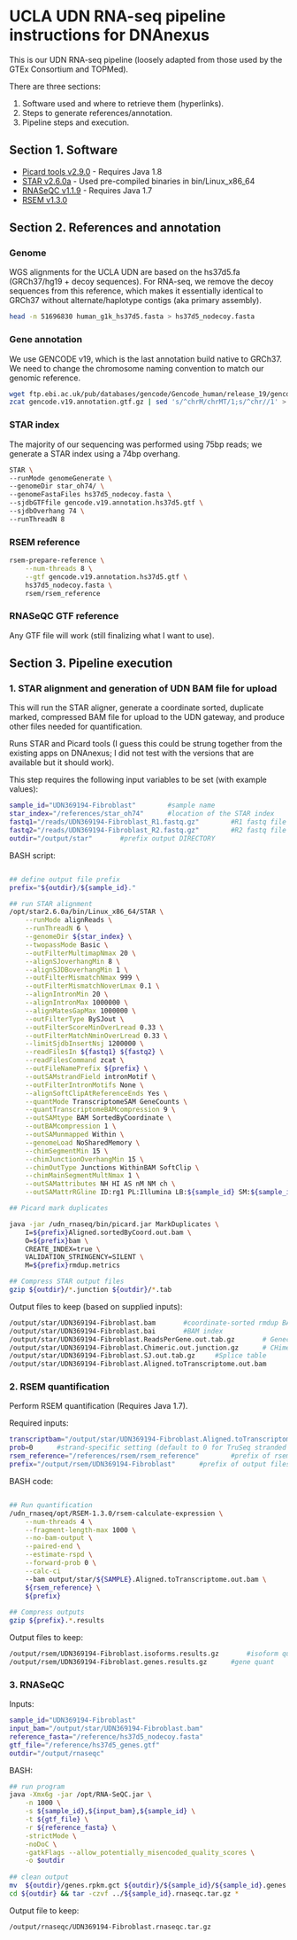 # UCLA UDN RNA-seq pipeline instructions for DNAnexus

This is our UDN RNA-seq pipeline (loosely adapted from those used by the GTEx Consortium and TOPMed).

There are three sections:
1. Software used and where to retrieve them (hyperlinks).
2. Steps to generate references/annotation.
3. Pipeline steps and execution.


## Section 1. Software
* [Picard tools v2.9.0](https://github.com/broadinstitute/picard/releases/download/2.9.0/picard.jar) - Requires Java 1.8
* [STAR v2.6.0a](https://github.com/alexdobin/STAR/archive/2.6.0a.tar.gz) - Used pre-compiled binaries in bin/Linux_x86_64
* [RNASeQC v1.1.9](https://github.com/alexdobin/STAR/archive/2.6.0a.tar.gz) - Requires Java 1.7
* [RSEM v1.3.0](https://github.com/deweylab/RSEM/archive/v1.3.0.tar.gz) 

## Section 2. References and annotation

### Genome 
WGS alignments for the UCLA UDN are based on the hs37d5.fa (GRCh37/hg19 + decoy sequences).
For RNA-seq, we remove the decoy sequences from this reference, which makes it essentially identical to GRCh37 without alternate/haplotype contigs (aka primary assembly).
```bash
head -n 51696830 human_g1k_hs37d5.fasta > hs37d5_nodecoy.fasta
```
### Gene annotation
We use GENCODE v19, which is the last annotation build native to GRCh37. We need to change the chromosome naming convention to match our genomic reference.
```bash
wget ftp.ebi.ac.uk/pub/databases/gencode/Gencode_human/release_19/gencode.v19.annotation.gtf.gz
zcat gencode.v19.annotation.gtf.gz | sed 's/^chrM/chrMT/1;s/^chr//1' > gencode.v19.annotation.hs37d5.gtf
```
### STAR index
The majority of our sequencing was performed using 75bp reads; we generate a STAR index using a 74bp overhang.
```bash
STAR \
--runMode genomeGenerate \
--genomeDir star_oh74/ \
--genomeFastaFiles hs37d5_nodecoy.fasta \
--sjdbGTFfile gencode.v19.annotation.hs37d5.gtf \
--sjdbOverhang 74 \
--runThreadN 8
```
### RSEM reference
```bash
rsem-prepare-reference \
    --num-threads 8 \
    --gtf gencode.v19.annotation.hs37d5.gtf \
    hs37d5_nodecoy.fasta \
    rsem/rsem_reference
```
### RNASeQC GTF reference

Any GTF file will work (still finalizing what I want to use).

## Section 3. Pipeline execution

### 1. STAR alignment and generation of UDN BAM file for upload

This will run the STAR aligner, generate a coordinate sorted, duplicate marked, compressed BAM file for upload to the UDN gateway, and produce other files needed for quantification.

Runs STAR and Picard tools (I guess this could be strung together from the existing apps on DNAnexus; I did not test with the versions that are available but it should work).

This step requires the following input variables to be set (with example values):

```bash
sample_id="UDN369194-Fibroblast"		#sample name
star_index="/references/star_oh74"		#location of the STAR index
fastq1="/reads/UDN369194-Fibroblast_R1.fastq.gz"		#R1 fastq file
fastq2="/reads/UDN369194-Fibroblast_R2.fastq.gz"		#R2 fastq file
outdir="/output/star"		#prefix output DIRECTORY
```
BASH script:

```bash

## define output file prefix
prefix="${outdir}/${sample_id}."

## run STAR alignment
/opt/star2.6.0a/bin/Linux_x86_64/STAR \
    --runMode alignReads \
    --runThreadN 6 \
    --genomeDir ${star_index} \
    --twopassMode Basic \
    --outFilterMultimapNmax 20 \
    --alignSJoverhangMin 8 \
    --alignSJDBoverhangMin 1 \
    --outFilterMismatchNmax 999 \
    --outFilterMismatchNoverLmax 0.1 \
    --alignIntronMin 20 \
    --alignIntronMax 1000000 \
    --alignMatesGapMax 1000000 \
    --outFilterType BySJout \
    --outFilterScoreMinOverLread 0.33 \
    --outFilterMatchNminOverLread 0.33 \
    --limitSjdbInsertNsj 1200000 \
    --readFilesIn ${fastq1} ${fastq2} \
    --readFilesCommand zcat \
    --outFileNamePrefix ${prefix} \
    --outSAMstrandField intronMotif \
    --outFilterIntronMotifs None \
    --alignSoftClipAtReferenceEnds Yes \
    --quantMode TranscriptomeSAM GeneCounts \
    --quantTranscriptomeBAMcompression 9 \
    --outSAMtype BAM SortedByCoordinate \
    --outBAMcompression 1 \
    --outSAMunmapped Within \
    --genomeLoad NoSharedMemory \
    --chimSegmentMin 15 \
    --chimJunctionOverhangMin 15 \
    --chimOutType Junctions WithinBAM SoftClip \
    --chimMainSegmentMultNmax 1 \
    --outSAMattributes NH HI AS nM NM ch \
    --outSAMattrRGline ID:rg1 PL:Illumina LB:${sample_id} SM:${sample_id}

## Picard mark duplicates

java -jar /udn_rnaseq/bin/picard.jar MarkDuplicates \
	I=${prefix}Aligned.sortedByCoord.out.bam \
    O=${prefix}bam \
    CREATE_INDEX=true \
    VALIDATION_STRINGENCY=SILENT \
    M=${prefix}rmdup.metrics

## Compress STAR output files
gzip ${outdir}/*.junction ${outdir}/*.tab

```
Output files to keep (based on supplied inputs):

```bash
/output/star/UDN369194-Fibroblast.bam		#coordinate-sorted rmdup BAM for UDN upload
/output/star/UDN369194-Fibroblast.bai		#BAM index
/output/star/UDN369194-Fibroblast.ReadsPerGene.out.tab.gz		# Genecount table
/output/star/UDN369194-Fibroblast.Chimeric.out.junction.gz		# CHimera table
/output/star/UDN369194-Fibroblast.SJ.out.tab.gz		#Splice table
/output/star/UDN369194-Fibroblast.Aligned.toTranscriptome.out.bam		#Transcriptome BAM

```
### 2. RSEM quantification

Perform RSEM quantification (Requires Java 1.7).

Required inputs:
```bash
transcriptbam="/output/star/UDN369194-Fibroblast.Aligned.toTranscriptome.out.bam		#input transcriptome bam (from STAR)"
prob=0		#strand-specific setting (default to 0 for TruSeq stranded RNA)
rsem_reference="/references/rsem/rsem_reference"		#prefix of rsem reference
prefix="/output/rsem/UDN369194-Fibroblast"		#prefix of output files
```
BASH code:
```bash

## Run quantification
/udn_rnaseq/opt/RSEM-1.3.0/rsem-calculate-expression \
    --num-threads 4 \
    --fragment-length-max 1000 \
    --no-bam-output \
    --paired-end \
    --estimate-rspd \
    --forward-prob 0 \
    --calc-ci
    --bam output/star/${SAMPLE}.Aligned.toTranscriptome.out.bam \
    ${rsem_reference} \
    ${prefix}
    
## Compress outputs
gzip ${prefix}.*.results

```
Output files to keep:
```bash
/output/rsem/UDN369194-Fibroblast.isoforms.results.gz		#isoform quant
/output/rsem/UDN369194-Fibroblast.genes.results.gz		#gene quant
```


### 3. RNASeQC

Inputs:
```bash
sample_id="UDN369194-Fibroblast"
input_bam="/output/star/UDN369194-Fibroblast.bam"
reference_fasta="/reference/hs37d5_nodecoy.fasta"
gtf_file="/reference/hs37d5_genes.gtf"
outdir="/output/rnaseqc"
```

BASH:
```bash
## run program
java -Xmx6g -jar /opt/RNA-SeQC.jar \
	-n 1000 \
    -s ${sample_id},${input_bam},${sample_id} \
    -t ${gtf_file} \
    -r ${reference_fasta} \
    -strictMode \
    -noDoC \
    -gatkFlags --allow_potentially_misencoded_quality_scores \
    -o $outdir
    
## clean output
mv  ${outdir}/genes.rpkm.gct ${outdir}/${sample_id}/${sample_id}.genes.rpkm.gct
cd ${outdir} && tar -czvf ../${sample_id}.rnaseqc.tar.gz *
```

Output file to keep:
```bash
/output/rnaseqc/UDN369194-Fibroblast.rnaseqc.tar.gz
```
